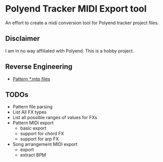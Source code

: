 # Polyend Tracker MIDI Export tool

An effort to create a midi conversion tool for Polyend tracker project files. 

## Disclaimer

I am in no way affiliated with Polyend. This is a hobby project.


## Reverse Engineering

- [Pattern *.mtp files](reverse-engineering/patterns-reverse-engineering.md)
 
## TODOs

- Pattern file parsing
- List All FX types 
- List all possible ranges of values for FXs
- Pattern MIDI export
  - basic export
  - support for chord FX
  - support for arp FX
- Song arrangement MIDI export
  - export
  - extract BPM